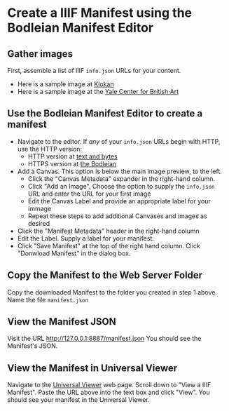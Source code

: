 # Create a IIIF Manifest using the Bodleian Manifest Editor

## Gather images
First, assemble a list of IIIF `info.json` URLs for your content.  
 * Here is a sample image at [Klokan](http://free.iiifhosting.com/iiif/f9a02a80bf76333f50ffcf0f0c17aa58f9ebf6a1510c9801bde50f565ac0a936/info.json)
 * Here is a sample image at the [Yale Center for British Art](https://images.britishart.yale.edu/iiif/2/9e08d901-a26b-4acb-a768-28f90a062adf/info.json)
   
## Use the Bodleian Manifest Editor to create a manifest
   - Navigate to the editor.  If *any* of your `info.json` URLs begin with HTTP, use the HTTP version:
     - HTTP version at [text and bytes](http://iiif-manifest-editor.textandbytes.com/)
     - HTTPS version at [the Bodleian](https://digital.bodleian.ox.ac.uk/manifest-editor/)
   - Add a Canvas.  This option is below the main image preview, to the left.
      - Click the "Canvas Metadata" expander in the right-hand column.  
      - Click "Add an Image".  Choose the option to supply the `info.json` URL and enter the URL for your first image
      - Edit the Canvas Label and provide an appropriate label for your immage
      - Repeat these steps to add additional Canvases and images as desired
   - Click the "Manifest Metadata" header in the right-hand column
   - Edit the Label.  Supply a label for your manifest.
   - Click "Save Manifest" at the top of the right hand column.  Click "Donwload Manifest" in the dialog box.
 
## Copy the Manifest to the Web Server Folder
Copy the downloaded Manifest to the folder you created in step 1 above.  Name the file `manifest.json`

## View the Manifest JSON
Visit the URL http://127.0.0.1:8887/manifest.json  You should see the Manifest's JSON.

## View the Manifest in Universal Viewer
Navigate to the [Universal Viewer](https://universalviewer.io) web page.  Scroll down to "View a IIIF Manifest". Paste the URL above into the text box and click "View".   You should see your manifest in the Universal Viewer.
